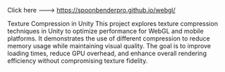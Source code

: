 Click here ---> https://spoonbenderpro.github.io/webgl/

Texture Compression in Unity
This project explores texture compression techniques in Unity to optimize performance for WebGL and mobile platforms. It demonstrates the use of different compression to reduce memory usage while maintaining visual quality. 
The goal is to improve loading times, reduce GPU overhead, and enhance overall rendering efficiency without compromising texture fidelity.  

